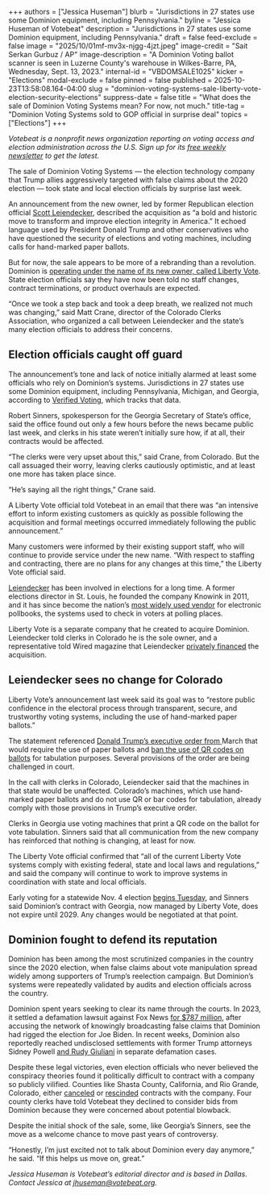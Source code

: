 +++
authors = ["Jessica Huseman"]
blurb = "Jurisdictions in 27 states use some Dominion equipment, including Pennsylvania."
byline = "Jessica Huseman of Votebeat"
description = "Jurisdictions in 27 states use some Dominion equipment, including Pennsylvania."
draft = false
feed-exclude = false
image = "2025/10/01mf-mv3x-njgg-4jzt.jpeg"
image-credit = "Sait Serkan Gurbuz / AP"
image-description = "A Dominion Voting ballot scanner is seen in Luzerne County's warehouse in Wilkes-Barre, PA, Wednesday, Sept. 13, 2023."
internal-id = "VBDOMSALE1025"
kicker = "Elections"
modal-exclude = false
pinned = false
published = 2025-10-23T13:58:08.164-04:00
slug = "dominion-voting-systems-sale-liberty-vote-election-security-elections"
suppress-date = false
title = "What does the sale of Dominion Voting Systems mean? For now, not much."
title-tag = "Dominion Voting Systems sold to GOP official in surprise deal"
topics = ["Elections"]
+++

<em>Votebeat is a nonprofit news organization reporting on voting access and election administration across the U.S. Sign up for its </em><a href="https://www.votebeat.org/subscribe/"><em>free weekly newsletter</em></a><em> to get the latest.</em>

The sale of Dominion Voting Systems — the election technology company that Trump allies aggressively targeted with false claims about the 2020 election — took state and local election officials by surprise last week.

An announcement from the new owner, led by former Republican election official <a href="https://www.cnn.com/2025/10/09/politics/dominion-voting-systems-bought-election-ballots">Scott Leiendecker</a>, described the acquisition as “a bold and historic move to transform and improve election integrity in America.” It echoed language used by President Donald Trump and other conservatives who have questioned the security of elections and voting machines, including calls for hand-marked paper ballots.

But for now, the sale appears to be more of a rebranding than a revolution. Dominion is <a href="https://www.npr.org/2025/10/11/nx-s1-5570868/analyzing-dominion-voting-systems-sale-to-firm-run-by-ex-republican-elections-official">operating under the name of its new owner, called Liberty Vote</a>. State election officials say they have now been told no staff changes, contract terminations, or product overhauls are expected.

“Once we took a step back and took a deep breath, we realized not much was changing,” said Matt Crane, director of the Colorado Clerks Association, who organized a call between Leiendecker and the state’s many election officials to address their concerns.

## Election officials caught off guard

The announcement’s tone and lack of notice initially alarmed at least some officials who rely on Dominion’s systems. Jurisdictions in 27 states use some Dominion equipment, including Pennsylvania, Michigan, and Georgia, according to <a href="https://verifiedvoting.org/verifier/#mode/search/year/2024/make/Dominion">Verified Voting</a>, which tracks that data.

Robert Sinners, spokesperson for the Georgia Secretary of State’s office, said the office found out only a few hours before the news became public last week, and clerks in his state weren’t initially sure how, if at all, their contracts would be affected.

“The clerks were very upset about this,” said Crane, from Colorado. But the call assuaged their worry, leaving clerks cautiously optimistic, and at least one more has taken place since.

“He’s saying all the right things,” Crane said.

A Liberty Vote official told Votebeat in an email that there was “an intensive effort to inform existing customers as quickly as possible following the acquisition and formal meetings occurred immediately following the public announcement.”

Many customers were informed by their existing support staff, who will continue to provide service under the new name. “With respect to staffing and contracting, there are no plans for any changes at this time,” the Liberty Vote official said.

<a href="https://www.cnn.com/2025/10/09/politics/dominion-voting-systems-bought-election-ballots">Leiendecker</a> has been involved in elections for a long time. A former elections director in St. Louis, he founded the company Knowink in 2011, and it has since become the nation’s <a href="https://verifiedvoting.org/election-system/knowink-poll-pad/">most widely used vendor</a> for electronic pollbooks, the systems used to check in voters at polling places.

Liberty Vote is a separate company that he created to acquire Dominion. Leiendecker told clerks in Colorado he is the sole owner, and a representative told Wired magazine that Leiendecker <a href="https://www.wired.com/story/scott-leiendecker-dominion-liberty-votes/">privately financed</a> the acquisition.

## Leiendecker sees no change for Colorado

Liberty Vote’s announcement last week said its goal was to “restore public confidence in the electoral process through transparent, secure, and trustworthy voting systems, including the use of hand-marked paper ballots.”

The statement referenced <a href="https://www.whitehouse.gov/presidential-actions/2025/03/preserving-and-protecting-the-integrity-of-american-elections/">Donald Trump’s executive order from </a>March that would require the use of paper ballots and <a href="https://www.votebeat.org/2025/03/28/trump-executive-order-elections-bans-barcodes-qr-codes-explained/">ban the use of QR codes on ballots</a> for tabulation purposes. Several provisions of the order are being challenged in court.

In the call with clerks in Colorado, Leiendecker said that the machines in that state would be unaffected. Colorado’s machines, which use hand-marked paper ballots and do not use QR or bar codes for tabulation, already comply with those provisions in Trump’s executive order.

Clerks in Georgia use voting machines that print a QR code on the ballot for vote tabulation. Sinners said that all communication from the new company has reinforced that nothing is changing, at least for now.

The Liberty Vote official confirmed that “all of the current Liberty Vote systems comply with existing federal, state and local laws and regulations,” and said the company will continue to work to improve systems in coordination with state and local officials.

Early voting for a statewide Nov. 4 election <a href="https://georgiarecorder.com/briefs/early-voting-begins-for-georgia-public-service-commission-and-municipal-races/">begins Tuesday</a>, and Sinners said Dominion’s contract with Georgia, now managed by Liberty Vote, does not expire until 2029. Any changes would be negotiated at that point.

## Dominion fought to defend its reputation

Dominion has been among the most scrutinized companies in the country since the 2020 election, when false claims about vote manipulation spread widely among supporters of Trump’s reelection campaign. But Dominion’s systems were repeatedly validated by audits and election officials across the country.

Dominion spent years seeking to clear its name through the courts. In 2023, it settled a defamation lawsuit against Fox News <a href="https://apnews.com/article/fox-news-dominion-lawsuit-trial-trump-2020-0ac71f75acfacc52ea80b3e747fb0afe">for $787 million</a>, after accusing the network of knowingly broadcasting false claims that Dominion had rigged the election for Joe Biden. In recent weeks, Dominion also reportedly reached undisclosed settlements with former Trump attorneys Sidney Powell <a href="https://abcnews.go.com/US/dominion-rudy-giuliani-reach-confidential-settlement-13b-defamation/story?id=126000543#:~:text=Sep%2027%2C%204:10%20PM,to%20ABC&#39;s%20request%20for%20comment.">and Rudy Giuliani</a> in separate defamation cases.

Despite these legal victories, even election officials who never believed the conspiracy theories found it politically difficult to contract with a company so publicly vilified. Counties like Shasta County, California, and Rio Grande, Colorado, either <a href="https://www.shastacounty.gov/community/page/board-supervisors-vote-terminate-contract-dominion-voting-systems">canceled</a> or <a href="https://coloradonewsline.com/2024/10/15/colorado-voting-machines-not-connected-to-the-internet/#:~:text=Rio%20Grande%20County%20was%20set,are%20keeping%20every%20component%20safe.%E2%80%9D">rescinded</a> contracts with the company. Four county clerks have told Votebeat they declined to consider bids from Dominion because they were concerned about potential blowback.

Despite the initial shock of the sale, some, like Georgia’s Sinners, see the move as a welcome chance to move past years of controversy.

“Honestly, I’m just excited not to talk about Dominion every day anymore,” he said. “If this helps us move on, great.”

<em>Jessica Huseman is Votebeat’s editorial director and is based in Dallas. Contact Jessica at jhuseman@votebeat.org.</em>

